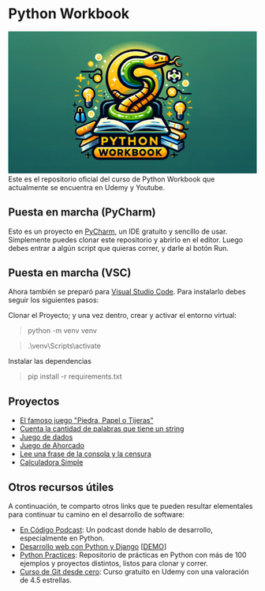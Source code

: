 # Python Workbook
![Python Workbook Course Logo](logo.png)
Este es el repositorio oficial del curso de Python Workbook que actualmente se encuentra en Udemy y Youtube.

## Puesta en marcha (PyCharm)
Esto es un proyecto en [PyCharm](https://www.jetbrains.com/es-es/pycharm/download/), un IDE gratuito y sencillo de usar. Simplemente puedes clonar este repositorio y abrirlo en el editor. Luego debes entrar a algún script que quieras correr, y darle al botón Run.

## Puesta en marcha (VSC)
Ahora también se preparó para [Visual Studio Code](https://code.visualstudio.com/). Para instalarlo debes seguir los siguientes pasos:

Clonar el Proyecto; y una vez dentro, crear y activar el entorno virtual:

> python -m venv venv

> .\venv\Scripts\activate

Instalar las dependencias

> pip install -r requirements.txt

## Proyectos
- [El famoso juego "Piedra, Papel o Tijeras"](projects/rock_paper_scissors.py)
- [Cuenta la cantidad de palabras que tiene un string](projects/count_words.py)
- [Juego de dados](projects/dice_game.py)
- [Juego de Ahorcado](projects/hangman.py)
- [Lee una frase de la consola y la censura](projects/bad_word_detector.py)
- [Calculadora Simple](projects/calculator.py)

## Otros recursos útiles
A continuación, te comparto otros links que te pueden resultar elementales para continuar tu camino en el desarrollo de software:
- [En Código Podcast](https://podcasters.spotify.com/pod/show/maxi-burgos9): Un podcast donde hablo de desarrollo, especialmente en Python.
- [Desarrollo web con Python y Django](https://www.udemy.com/course/desarrollo-de-sitios-web-con-python-3-con-django/?referralCode=A491B0944C634BFAA48C) [[DEMO](https://www.youtube.com/playlist?list=PLp7PPjAxisAICL8_g0lmC3thJvHW5Hbe3)]
- [Python Practices](https://github.com/maxwellnewage/python-practices): Repositorio de prácticas en Python con más de 100 ejemplos y proyectos distintos, listos para clonar y correr.
- [Curso de Git desde cero](https://www.udemy.com/course/aprende-a-dominar-git-de-cero-a-experto/): Curso gratuito en Udemy con una valoración de 4.5 estrellas.